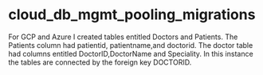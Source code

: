 # cloud_db_mgmt_pooling_migrations

For GCP and Azure I created tables entitled Doctors and Patients. The Patients column had patientid, patientname,and doctorid. The doctor table had columns entitled DoctorID,DoctorName and Speciality. In this instance the tables are connected by the foreign key DOCTORID. 
